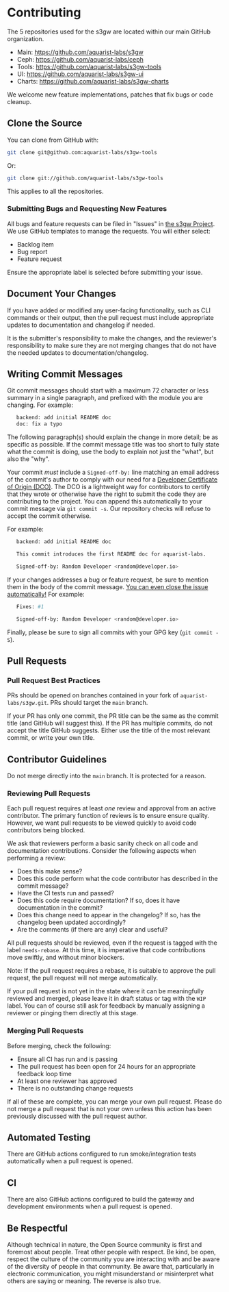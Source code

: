 # Contributing

The 5 repositories used for the s3gw are located within our main GitHub
organization.

- Main: <https://github.com/aquarist-labs/s3gw>
- Ceph: <https://github.com/aquarist-labs/ceph>
- Tools: <https://github.com/aquarist-labs/s3gw-tools>
- UI: <https://github.com/aquarist-labs/s3gw-ui>
- Charts: <https://github.com/aquarist-labs/s3gw-charts>

We welcome new feature implementations, patches that fix bugs or code cleanup.

## Clone the Source

You can clone from GitHub with:

```bash
git clone git@github.com:aquarist-labs/s3gw-tools
```

Or:

```bash
git clone git://github.com/aquarist-labs/s3gw-tools
```

This applies to all the repositories.

### Submitting Bugs and Requesting New Features

All bugs and feature requests can be filed in "Issues" in
[the s3gw Project](https://github.com/aquarist-labs/s3gw/issues/new/choose). We
use GitHub templates to manage the requests. You will either select:

- Backlog item
- Bug report
- Feature request

Ensure the appropriate label is selected before submitting your issue.

## Document Your Changes

If you have added or modified any user-facing functionality, such as CLI
commands or their output, then the pull request must include appropriate updates
to documentation and changelog if needed.

It is the submitter's responsibility to make the changes, and the reviewer's
responsibility to make sure they are not merging changes that do not have the
needed updates to documentation/changelog.

## Writing Commit Messages

Git commit messages should start with a maximum 72 character or less summary in
a single paragraph, and prefixed with the module you are changing. For example:

```bash
   backend: add initial README doc
   doc: fix a typo
```

The following paragraph(s) should explain the change in more detail; be as
specific as possible. If the commit message title was too short to fully state
what the commit is doing, use the body to explain not just the "what", but also
the "why".

Your commit _must_ include a `Signed-off-by:` line matching an email address of
the commit's author to comply with our need for a
[Developer Certificate of Origin (DCO)](https://developercertificate.org/). The
DCO is a lightweight way for contributors to certify that they wrote or
otherwise have the right to submit the code they are contributing to the
project. You can append this automatically to your commit message via
`git commit -s`. Our repository checks will refuse to accept the commit
otherwise.

For example:

```bash
   backend: add initial README doc

   This commit introduces the first README doc for aquarist-labs.

   Signed-off-by: Random Developer <random@developer.io>
```

If your changes addresses a bug or feature request, be sure to mention them in
the body of the commit message.
[You can even close the issue automatically!](https://github.blog/2013-01-22-closing-issues-via-commit-messages/)
For example:

```bash
   Fixes: #1

   Signed-off-by: Random Developer <random@developer.io>
```

Finally, please be sure to sign all commits with your GPG key (`git commit -S`).

## Pull Requests

### Pull Request Best Practices

PRs should be opened on branches contained in your fork of
`aquarist-labs/s3gw.git`. PRs should target the `main` branch.

If your PR has only one commit, the PR title can be the same as the commit title
(and GitHub will suggest this). If the PR has multiple commits, do not accept
the title GitHub suggests. Either use the title of the most relevant commit, or
write your own title.

## Contributor Guidelines

Do not merge directly into the `main` branch. It is protected for a reason.

### Reviewing Pull Requests

Each pull request requires at least _one_ review and approval from an active
contributor. The primary function of reviews is to ensure ensure quality.
However, we want pull requests to be viewed quickly to avoid code contributors
being blocked.

We ask that reviewers perform a basic sanity check on all code and documentation
contributions. Consider the following aspects when performing a review:

- Does this make sense?
- Does this code perform what the code contributor has described in the commit
  message?
- Have the CI tests run and passed?
- Does this code require documentation? If so, does it have documentation in the
  commit?
- Does this change need to appear in the changelog? If so, has the changelog
  been updated accordingly?
- Are the comments (if there are any) clear and useful?

All pull requests should be reviewed, even if the request is tagged with the
label `needs-rebase`. At this time, it is imperative that code contributions
move swiftly, and without minor blockers.

Note: If the pull request requires a rebase, it is suitable to approve the pull
request, the pull request will not merge automatically.

If your pull request is not yet in the state where it can be meaningfully
reviewed and merged, please leave it in draft status or tag with the `WIP`
label. You can of course still ask for feedback by manually assigning a reviewer
or pinging them directly at this stage.

### Merging Pull Requests

Before merging, check the following:

- Ensure all CI has run and is passing
- The pull request has been open for 24 hours for an appropriate feedback loop
  time
- At least one reviewer has approved
- There is no outstanding change requests

If all of these are complete, you can merge your own pull request. Please do not
merge a pull request that is not your own unless this action has been previously
discussed with the pull request author.

## Automated Testing

There are GitHub actions configured to run smoke/integration tests automatically
when a pull request is opened.

## CI

There are also GitHub actions configured to build the gateway and development
environments when a pull request is opened.

## Be Respectful

Although technical in nature, the Open Source community is first and foremost
about people. Treat other people with respect. Be kind, be open, respect the
culture of the community you are interacting with and be aware of the diversity
of people in that community. Be aware that, particularly in electronic
communication, you might misunderstand or misinterpret what others are saying or
meaning. The reverse is also true.
